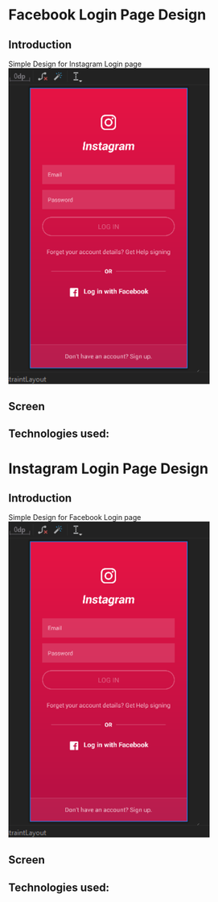 # Facebook Login Page Design

## Introduction
Simple Design for  Instagram Login page
<img src="assets/img.png" alt="drawing" width="400"/>
## Screen



## Technologies used:
# Instagram Login Page Design

## Introduction
Simple Design for  Facebook Login page
<img src="assets/img.png" alt="drawing" width="400"/>
## Screen



## Technologies used:
